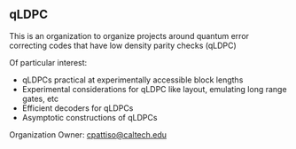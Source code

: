 ## qLDPC

This is an organization to organize projects around quantum error correcting codes that have low density parity checks (qLDPC)

Of particular interest:
- qLDPCs practical at experimentally accessible block lengths
- Experimental considerations for qLDPC like layout, emulating long range gates, etc
- Efficient decoders for qLDPCs
- Asymptotic constructions of qLDPCs




Organization Owner: cpattiso@caltech.edu
